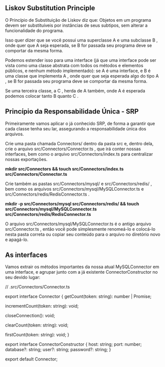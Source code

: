 ## Liskov Substitution Principle

O Princípio de Substituição de Liskov diz que:
Objetos em um programa devem ser substituíveis por instâncias de seus subtipos, sem alterar a funcionalidade do programa.

Isso quer dizer que se você possui uma superclasse A e uma subclasse B , onde quer que A seja esperada, se B for passada seu programa deve se comportar da mesma forma.

Podemos estender isso para uma interface (já que uma interface pode ser vista como uma classe abstrata com todos os métodos e elementos públicos, e nenhum método implementado): se A é uma interface, e B é uma classe que implementa A , onde quer que seja esperada algo do tipo A , se B for passada seu programa deve se comportar da mesma forma.

Se uma terceira classe, a C , herda de A também, onde A é esperada podemos colocar tanto B quanto C .

## Princípio da Responsabilidade Única - SRP

Primeiramente vamos aplicar o já conhecido SRP, de forma a garantir que cada classe tenha seu lar, assegurando a responsabilidade única dos arquivos.

Crie uma pasta chamada Connectors/ dentro da pasta src e, dentro dela, crie o arquivo src/Connectors/Connector.ts , que irá conter nossas interfaces, bem como o arquivo src/Connectors/index.ts para centralizar nossas exportações.

**mkdir src/Connectors && touch src/Connectors/index.ts src/Connectors/Connector.ts**

Crie também as pastas src/Connectors/mysql/ e src/Connectors/redis/ , bem como os arquivos src/Connectors/mysql/MySQLConnector.ts e src/Connectors/redis/RedisConnector.ts .

**mkdir -p src/Connectors/mysql src/Connectors/redis/ && touch src/Connectors/mysql/MySQLConnector.ts src/Connectors/redis/RedisConnector.ts**

O arquivo src/Connectors/mysql/MySQLConnector.ts é o antigo arquivo src/Connector.ts , então você pode simplesmente renomeá-lo e colocá-lo nesta pasta correta ou copiar seu conteúdo para o arquivo no diretório novo e apagá-lo.

## As interfaces

Vamos extrair os métodos importantes da nossa atual MySQLConnector em uma interface, e agrupar junto com a já existente ConnectorConstructor no seu devido lugar:

// .src/Connectors/Connector.ts

export interface Connector {
  getCount(token: string): number | Promise<number>;

  incrementCount(token: string): void;
  
  closeConnection(): void;

  clearCount(token: string): void;

  firstCount(token: string): void;
}

export interface ConnectorConstructor {
  host: string;
  port: number;
  database?: string;
  user?: string;
  password?: string;
}

export default Connector;